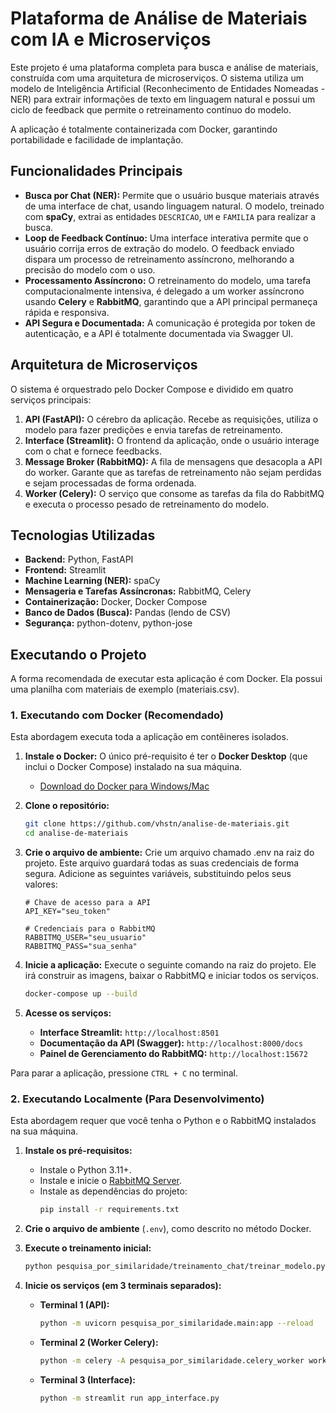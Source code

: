 # Plataforma de Análise de Materiais com IA e Microserviços

Este projeto é uma plataforma completa para busca e análise de materiais, construída com uma arquitetura de microserviços. O sistema utiliza um modelo de Inteligência Artificial (Reconhecimento de Entidades Nomeadas - NER) para extrair informações de texto em linguagem natural e possui um ciclo de feedback que permite o retreinamento contínuo do modelo.

A aplicação é totalmente containerizada com Docker, garantindo portabilidade e facilidade de implantação.

## Funcionalidades Principais

  * **Busca por Chat (NER):** Permite que o usuário busque materiais através de uma interface de chat, usando linguagem natural. O modelo, treinado com **spaCy**, extrai as entidades `DESCRICAO`, `UM` e `FAMILIA` para realizar a busca.
  * **Loop de Feedback Contínuo:** Uma interface interativa permite que o usuário corrija erros de extração do modelo. O feedback enviado dispara um processo de retreinamento assíncrono, melhorando a precisão do modelo com o uso.
  * **Processamento Assíncrono:** O retreinamento do modelo, uma tarefa computacionalmente intensiva, é delegado a um worker assíncrono usando **Celery** e **RabbitMQ**, garantindo que a API principal permaneça rápida e responsiva.
  * **API Segura e Documentada:** A comunicação é protegida por token de autenticação, e a API é totalmente documentada via Swagger UI.

## Arquitetura de Microserviços

O sistema é orquestrado pelo Docker Compose e dividido em quatro serviços principais:

1.  **API (FastAPI):** O cérebro da aplicação. Recebe as requisições, utiliza o modelo para fazer predições e envia tarefas de retreinamento.
2.  **Interface (Streamlit):** O frontend da aplicação, onde o usuário interage com o chat e fornece feedbacks.
3.  **Message Broker (RabbitMQ):** A fila de mensagens que desacopla a API do worker. Garante que as tarefas de retreinamento não sejam perdidas e sejam processadas de forma ordenada.
4.  **Worker (Celery):** O serviço que consome as tarefas da fila do RabbitMQ e executa o processo pesado de retreinamento do modelo.

## Tecnologias Utilizadas

  * **Backend:** Python, FastAPI
  * **Frontend:** Streamlit
  * **Machine Learning (NER):** spaCy
  * **Mensageria e Tarefas Assíncronas:** RabbitMQ, Celery
  * **Containerização:** Docker, Docker Compose
  * **Banco de Dados (Busca):** Pandas (lendo de CSV)
  * **Segurança:** python-dotenv, python-jose

## Executando o Projeto

A forma recomendada de executar esta aplicação é com Docker. Ela possui uma planilha com materiais de exemplo (materiais.csv).

### 1\. Executando com Docker (Recomendado)

Esta abordagem executa toda a aplicação em contêineres isolados.

1.  **Instale o Docker:**
    O único pré-requisito é ter o **Docker Desktop** (que inclui o Docker Compose) instalado na sua máquina.

    * [Download do Docker para Windows/Mac](https://www.docker.com/products/docker-desktop/)

2.  **Clone o repositório:**

    ```bash
    git clone https://github.com/vhstn/analise-de-materiais.git
    cd analise-de-materiais
    ```

3.  **Crie o arquivo de ambiente:**
    Crie um arquivo chamado .env na raiz do projeto. Este arquivo guardará todas as suas credenciais de forma segura. Adicione as seguintes variáveis, substituindo pelos seus valores:
    ```env
    # Chave de acesso para a API
    API_KEY="seu_token"

    # Credenciais para o RabbitMQ
    RABBITMQ_USER="seu_usuario"
    RABBITMQ_PASS="sua_senha"
    ```

4.  **Inicie a aplicação:**
    Execute o seguinte comando na raiz do projeto. Ele irá construir as imagens, baixar o RabbitMQ e iniciar todos os serviços.

    ```bash
    docker-compose up --build
    ```

5.  **Acesse os serviços:**

    * **Interface Streamlit:** `http://localhost:8501`
    * **Documentação da API (Swagger):** `http://localhost:8000/docs`
    * **Painel de Gerenciamento do RabbitMQ:** `http://localhost:15672`

Para parar a aplicação, pressione `CTRL + C` no terminal.

### 2\. Executando Localmente (Para Desenvolvimento)

Esta abordagem requer que você tenha o Python e o RabbitMQ instalados na sua máquina.

1.  **Instale os pré-requisitos:**

    * Instale o Python 3.11+.
    * Instale e inicie o [RabbitMQ Server](https://www.rabbitmq.com/download.html).
    * Instale as dependências do projeto:
      ```bash
      pip install -r requirements.txt
      ```

2.  **Crie o arquivo de ambiente** (`.env`), como descrito no método Docker.

3.  **Execute o treinamento inicial:**

    ```bash
    python pesquisa_por_similaridade/treinamento_chat/treinar_modelo.py
    ```

4.  **Inicie os serviços (em 3 terminais separados):**

    * **Terminal 1 (API):**
      ```bash
      python -m uvicorn pesquisa_por_similaridade.main:app --reload
      ```
    * **Terminal 2 (Worker Celery):**
      ```bash
      python -m celery -A pesquisa_por_similaridade.celery_worker worker --loglevel=info
      ```
    * **Terminal 3 (Interface):**
      ```bash
      python -m streamlit run app_interface.py
      ```